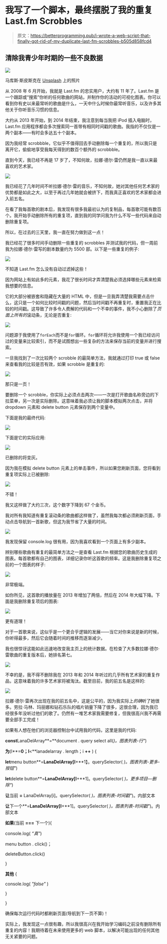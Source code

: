 # 我写了一个脚本，最终摆脱了我的重复 Last.fm Scrobbles

> 原文：<https://betterprogramming.pub/i-wrote-a-web-script-that-finally-got-rid-of-my-duplicate-last-fm-scrobbles-b505d858fcd4>

## 清除我青少年时期的一些不良数据

![](img/2960cde25ec870410e6a068c43173aa4.png)

马库斯·斯皮斯克在 [Unsplash](https://unsplash.com/search/photos/pop-music?utm_source=unsplash&utm_medium=referral&utm_content=creditCopyText) 上的照片

从 2008 年 6 月开始，我就是 Last.fm 的忠实用户，大约有 11 年了。Last.fm 是一个跟踪或“搜索”你听的任何歌曲的网站，并制作你的活动的可视化图表。你可以看到你有史以来最常听的歌曲是什么，一天中什么时候你最常听音乐，以及许多其他关于你听音乐习惯的信息。

大约从 2013 年开始，到 2014 年结束，我注意到每当我把 iPod 插入电脑时，Last.fm 应用程序都会多次搜索同一首带有相同时间戳的歌曲。我指的不仅仅是一两个副本——有时会多达五十个副本。

因为我经常 scrobbble，它似乎不值得回去手动删除每一个重复的，所以我只是离开它，偷偷地享受我每天得到的数百个额外的 scrobbble。

直到今天，我已经不再是 17 岁了，不知何故，拉娜·德尔·雷仍然是我一直以来最喜欢的艺术家。

![](img/3891509858e8b4a028023f3d3baa9165.png)

我已经花了几年时间不听拉娜·德尔·雷的音乐，不知何故，她对其他任何艺术家的优势都是如此之大，以至于再过几年她就会被挤下，而我真正喜欢的艺术家都会进入前五名。

在看了我每首歌的剧本后，我发现有很多我最初认为的复制品，每首歌可能有数百个。我开始手动删除所有的重复项，直到我的同学问我为什么不写一些代码来自动删除重复项。

所以，在过去的三天里，我一直在努力做到这一点！

我已经花了很多时间手动删除一些重复的 scrobbles 并测试我的代码，但一周前我为拉娜·德尔·雷写的剧本数量约为 5500 部。以下是一些重复的例子:

![](img/7020255e928cd674b63b60e37dfbd597.png)

不知道 Last.fm 怎么没有自动过滤掉这些！

因为网站上有如此多的元素，我花了很长时间才弄清楚我必须选择哪些元素来检索我想要的信息。

它的大部分被嵌套和隐藏在大量的 HTML 中，但是一旦我弄清楚我需要点击什么，这只是一个如何比较时间戳的问题，然后当时间戳不再重复时，重置我正在比较的时间戳。这导致了许多令人费解的代码和一个不幸的事件，我不小心删除了*页面上所有的*滚动条，无论是否重复:

![](img/2076bd05188dd87166fbf94faf7178d3.png)

问题源于我使用了`forEach`而不是`for`循环。`for`循环将允许我使用一个我已经访问过的变量来比较索引，而不是试图想出一些复杂的方法来保存当前的变量并进行搜索。

一旦我找到了一次比较两个 scrobble 的最简单方法，我就通过打印 true 或 false 来查看我的比较是否有效，如果 scrobble 是重复的:

![](img/97bb1c598eb8b538a2601f355cf85d0a.png)

那只是一页！

要删除一个 scrobble，你实际上必须点击两次——一次是打开歌曲名称旁边的下拉菜单，另一次是实际删除。这意味着我必须让我的脚本模拟两次点击，并将 dropdown 元素和 delete button 元素保存到两个变量中。

下面是我的最终代码:

![](img/e48f931ceca3ffdd6665e6b35a96e258.png)

下面是它的实际应用:

![](img/07ed70aa9573cf871ea74a4cf0ae11f3.png)

已删除的将变灰。

因为我在模拟 delete button 元素上的单击事件，所以如果您刷新页面，您将看到重复项实际上已被删除:

![](img/56fd3ab4c89af2b2dbd29179a34153f5.png)

不错！

我又这样做了大约三次，这个数字下降到 67 个金币。

我对所有我知道有重复滚动条的歌曲都这样做了，虽然我每次都必须刷新页面，手动点击导航到一首新歌，但这为我节省了大量的时间。

![](img/4716004fdc9907ea0a41437123634219.png)

我发现保留 console.log 很有用，因为我喜欢看到一个页面上有多少副本。

辨别哪些歌曲有重复的最简单方法之一是查看 Last.fm 根据您的歌曲历史生成的图表。每首歌都有自己的图表，详细记录你听这首歌的频率。这是我删除重复项之前的一个图表的样子:

![](img/d57ff79d00eb2aa0302cab1f05d8f510.png)

非常极端。

如你所见，这首歌的播放量在 2013 年增加了两倍，然后在 2014 年大幅下降。下面是我删除重复项后的图表:

![](img/3556a7be83f376f8c56b6e11a550610f.png)

更有道理！

对于一首歌来说，这似乎是一个更合乎逻辑的发展——当它对你来说是新的时候，你听得最多，然后它会随着时间的推移而逐渐减少。

我也很惊讶这能如此迅速地改变我主页上的统计数据。在检查了大多数拉娜·德尔·雷歌曲的重复版本后，她排名第七。

![](img/c8f30066720c59a140c1b811ab664566.png)

不幸的是，我不得不删除我在 2013 年和 2014 年听过的几乎所有艺术家的重复作品，这意味着我的许多艺术家将被淘汰。截至目前，我的前五名是这样的:

![](img/3c75d32ccddd4cf582fbc98cfe418e58.png)

拉娜·德尔·雷再次出现在我的前五名中，这是公平的，因为我实际上*的确*听了她很多。劳拉·马林、玛丽娜和钻石乐队的唱片销量下降了很多，这很合理，因为我已经很多年没听过他们的歌了。仍然有一堆艺术家我需要修复，但我很高兴我不再需要全部手工完成！

如果有人想在他们的浏览器控制台中试用我的代码，这里是我的代码:

**const**LanaDelArray**=**document . query select all(*)。图表列表-行"*)

**为**(I**=**0；I**<**lanadelarray . length；i **++** ) {

**let**menu button**=**LanaDelArray[I**+**1】。querySelector( *)。图表列表-更多-按钮"*)

**let**delete button**=**LanaDelArray[I**+**1]。querySelector( *)。更多项目—删除“*)

**让**当前 **=** LanaDelArray[i]。querySelector( *)。图表列表-时间戳"*)。内部文本

**让**下一个**=**LanaDelArray[I**+**1]。querySelector( *)。图表列表-时间戳"*)。内部文本

**如果**(当前 **===** 下一个){

console.log( *“真”*)

menu button . click()；

deleteButton.click()

}

**其他** {

console.log( *"false"* )

}

}

确保每次运行代码时都刷新页面(导航到下一页不算)！

实际上，我发现这一点很有趣，所以我很高兴在我开始学习编码之前没有删除所有重复的内容！我期待着在未来使用更多的 web 脚本，以解决可能出现的任何其他无关紧要的问题。